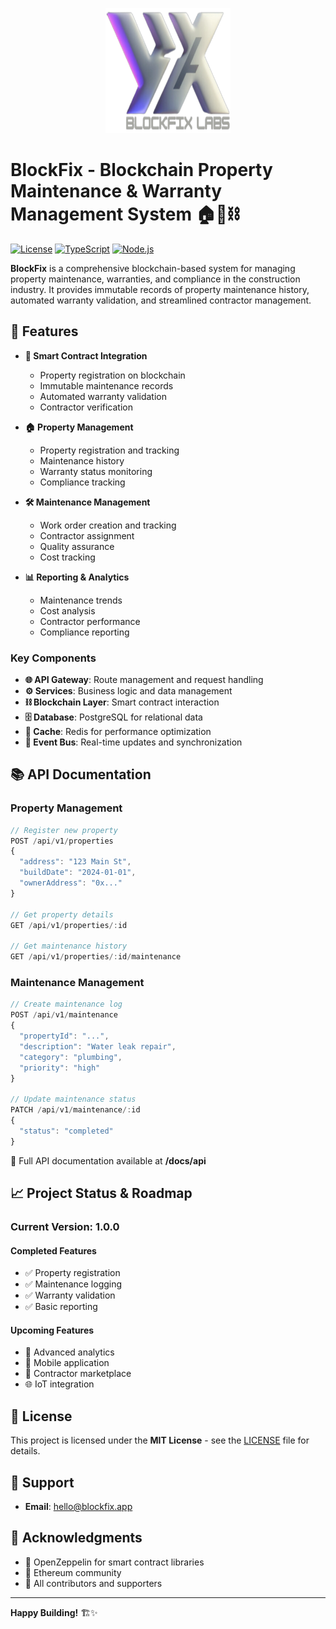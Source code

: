 <p align="center">
  <img src="profile/logo.png" alt="Logo" width="200" height="200"/>
</p>

# BlockFix - Blockchain Property Maintenance & Warranty Management System 🏠🔧⛓️

[![License](https://img.shields.io/badge/license-MIT-blue.svg)](LICENSE)
[![TypeScript](https://img.shields.io/badge/TypeScript-5.0-blue)](https://www.typescriptlang.org/)
[![Node.js](https://img.shields.io/badge/Node.js-16.x-green)](https://nodejs.org/)

**BlockFix** is a comprehensive blockchain-based system for managing property maintenance, warranties, and compliance in the construction industry. It provides immutable records of property maintenance history, automated warranty validation, and streamlined contractor management.

## 🌟 Features

- **🔗 Smart Contract Integration**
  - Property registration on blockchain
  - Immutable maintenance records
  - Automated warranty validation
  - Contractor verification

- **🏠 Property Management**
  - Property registration and tracking
  - Maintenance history
  - Warranty status monitoring
  - Compliance tracking

- **🛠️ Maintenance Management**
  - Work order creation and tracking
  - Contractor assignment
  - Quality assurance
  - Cost tracking

- **📊 Reporting & Analytics**
  - Maintenance trends
  - Cost analysis
  - Contractor performance
  - Compliance reporting

### Key Components

- **🌐 API Gateway**: Route management and request handling
- **⚙️ Services**: Business logic and data management
- **⛓️ Blockchain Layer**: Smart contract interaction
- **🗄️ Database**: PostgreSQL for relational data
- **🚀 Cache**: Redis for performance optimization
- **📡 Event Bus**: Real-time updates and synchronization

## 📚 API Documentation

### Property Management

```typescript
// Register new property
POST /api/v1/properties
{
  "address": "123 Main St",
  "buildDate": "2024-01-01",
  "ownerAddress": "0x..."
}

// Get property details
GET /api/v1/properties/:id

// Get maintenance history
GET /api/v1/properties/:id/maintenance
```

### Maintenance Management

```typescript
// Create maintenance log
POST /api/v1/maintenance
{
  "propertyId": "...",
  "description": "Water leak repair",
  "category": "plumbing",
  "priority": "high"
}

// Update maintenance status
PATCH /api/v1/maintenance/:id
{
  "status": "completed"
}
```

📖 Full API documentation available at **/docs/api**

## 📈 Project Status & Roadmap

### Current Version: 1.0.0

#### Completed Features

- ✅ Property registration
- ✅ Maintenance logging
- ✅ Warranty validation
- ✅ Basic reporting

#### Upcoming Features

- 🔄 Advanced analytics
- 📱 Mobile application
- 🛒 Contractor marketplace
- 🌐 IoT integration

## 📄 License

This project is licensed under the **MIT License** - see the [LICENSE](LICENSE) file for details.

## 🤝 Support

- **Email**: [hello@blockfix.app](mailto:hello@blockfix.app)

## 🙏 Acknowledgments

- 💙 OpenZeppelin for smart contract libraries
- 🚀 Ethereum community
- 🌟 All contributors and supporters

---

**Happy Building!** 🏗️✨
